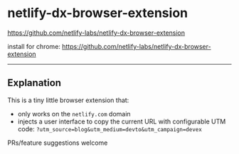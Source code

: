 # netlify-dx-browser-extension

https://github.com/netlify-labs/netlify-dx-browser-extension

install for chrome: https://github.com/netlify-labs/netlify-dx-browser-extension

---

## Explanation

This is a tiny little browser extension that:

- only works on the `netlify.com` domain
- injects a user interface to copy the current URL with configurable UTM code: `?utm_source=blog&utm_medium=devto&utm_campaign=devex`

PRs/feature suggestions welcome
